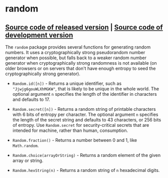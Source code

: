 # random
[Source code of released version](https://github.com/meteor/meteor/tree/master/packages/random) | [Source code of development version](https://github.com/meteor/meteor/tree/master/packages/random)
---

The `random` package provides several functions for generating random
numbers. It uses a cryptographically strong pseudorandom number generator when
possible, but falls back to a weaker random number generator when
cryptographically strong randomness is not available (on older browsers or on
servers that don't have enough entropy to seed the cryptographically strong
generator).

- `Random.id([n])` - Returns a unique identifier, such as `"Jjwjg6gouWLXhMGKW"`, that is
likely to be unique in the whole world. The optional argument `n`
specifies the length of the identifier in characters and defaults to 17.

- `Random.secret([n])` - Returns a random string of printable characters with 6 bits of
entropy per character. The optional argument `n` specifies the length of
the secret string and defaults to 43 characters, or 256 bits of
entropy. Use `Random.secret` for security-critical secrets that are
intended for machine, rather than human, consumption.

- `Random.fraction()` - Returns a number between 0 and 1, like `Math.random`.

- `Random.choice(arrayOrString)` - Returns a random element of the given array or string.

- `Random.hexString(n)` - Returns a random string of `n` hexadecimal digits.